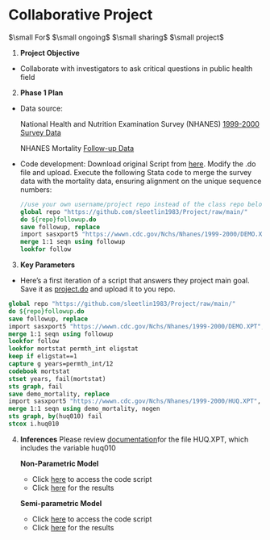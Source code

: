 # **Collaborative Project**

$\small For$  $\small ongoing$  $\small sharing$  $\small project$

1. **Project Objective**

- Collaborate with investigators to ask critical questions in public health field

2. **Phase 1 Plan**

- Data source:

     National Health and Nutrition Examination Survey (NHANES) [1999-2000 Survey Data](https://wwwn.cdc.gov/Nchs/Nhanes/1999-2000/DEMO.XPT)

     NHANES Mortality [Follow-up Data](https://ftp.cdc.gov/pub/HEALTH_STATISTICS/NCHS/datalinkage/linked_mortality/NHANES_1999_2000_MORT_2019_PUBLIC.dat)
- Code development:
  Download original Script from [here](https://ftp.cdc.gov/pub/HEALTH_STATISTICS/NCHS/datalinkage/linked_mortality/Stata_ReadInProgramAllSurveys.do). Modify the .do file and upload.
  Execute the following Stata code to merge the survey data with the mortality data, ensuring alignment on the unique sequence numbers:
  ```stata
  //use your own username/project repo instead of the class repo below
  global repo "https://github.com/sleetlin1983/Project/raw/main/"
  do ${repo}followup.do
  save followup, replace
  import sasxport5 "https://wwwn.cdc.gov/Nchs/Nhanes/1999-2000/DEMO.XPT", clear
  merge 1:1 seqn using followup
  lookfor follow
  ```
3. **Key Parameters**
- Here’s a first iteration of a script that answers they project main goal. Save it as [project.do](https://raw.githubusercontent.com/sleetlin1983/Project/main/Project.do) and upload it to you repo.
```stata
global repo "https://github.com/sleetlin1983/Project/raw/main/"
do ${repo}followup.do
save followup, replace 
import sasxport5 "https://wwwn.cdc.gov/Nchs/Nhanes/1999-2000/DEMO.XPT", clear
merge 1:1 seqn using followup
lookfor follow
lookfor mortstat permth_int eligstat 
keep if eligstat==1
capture g years=permth_int/12
codebook mortstat
stset years, fail(mortstat)
sts graph, fail
save demo_mortality, replace 
import sasxport5 "https://wwwn.cdc.gov/Nchs/Nhanes/1999-2000/HUQ.XPT", clear 
merge 1:1 seqn using demo_mortality, nogen
sts graph, by(huq010) fail
stcox i.huq010
```
4. **Inferences**
Please review [documentation](https://wwwn.cdc.gov/Nchs/Nhanes/1999-2000/HUQ.htm)for the file HUQ.XPT, which includes the variable huq010

   **Non-Parametric Model**
   - Click [here](https://raw.githubusercontent.com/sleetlin1983/Project/main/Nonparametric.do) to access the code script
   - Click [here](https://github.com/sleetlin1983/Project/blob/main/nonpara.png) for the results
     
   **Semi-parametric Model**
   - Click [here](https://raw.githubusercontent.com/sleetlin1983/Project/main/Nonparametric.do) to access the code script
   - Click [here](https://github.com/sleetlin1983/Project/blob/main/semipara_unadj.png) for the results
   
